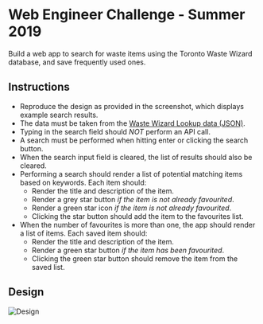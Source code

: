 # Web Engineer Challenge - Summer 2019

Build a web app to search for waste items using the Toronto Waste Wizard database, and save frequently used ones.

## Instructions
- Reproduce the design as provided in the screenshot, which displays example search results.
- The data must be taken from the [Waste Wizard Lookup data (JSON)](https://www.toronto.ca/city-government/data-research-maps/open-data/open-data-catalogue/#5ed40494-a290-7807-d5da-09ab6a56fca2).
- Typing in the search field should *NOT* perform an API call.
- A search must be performed when hitting enter or clicking the search button.
- When the search input field is cleared, the list of results should also be cleared. 
- Performing a search should render a list of potential matching items based on keywords. Each item should:
   - Render the title and description of the item.
   - Render a grey star button *if the item is not already favourited*.
   - Render a green star icon *if the item is not already favourited*.
   - Clicking the star button should add the item to the favourites list.
- When the number of favourites is more than one, the app should render a list of items. Each saved item should:
   - Render the title and description of the item.
   - Render a green star button *if the item has been favourited*.
   - Clicking the green star button should remove the item from the saved list.

## Design

![Design](http://cdn.shopify.com/static/web-eng-challenge-summer-2019/design.png)
